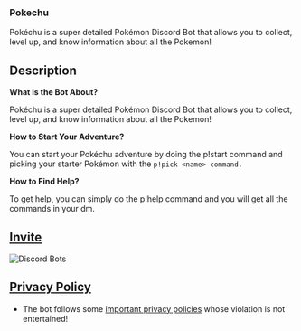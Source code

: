 ### Pokechu
Pokéchu is a super detailed Pokémon Discord Bot that allows you to collect, level up, and know information about all the Pokemon!

## Description
<B>What is the Bot About?</B>

Pokéchu is a super detailed Pokémon Discord Bot that allows you to collect, level up, and know information about all the Pokemon!

<B>How to Start Your Adventure?</B>

You can start your Pokéchu adventure by doing the p!start command and picking your starter Pokémon with the `p!pick <name> command.`

<B>How to Find Help?</B>

To get help, you can simply do the p!help command and you will get all the commands in your dm.


## [Invite](https://top.gg/bot/731192650794926191)


![Discord Bots](https://top.gg/api/widget/731192650794926191.svg)

## [Privacy Policy](https://pokecord.medium.com/pokechu-privacy-policy-326d71fc5f75)

- The bot follows some [important privacy policies](https://pokecord.medium.com/pokechu-privacy-policy-326d71fc5f75) whose violation is not entertained!
